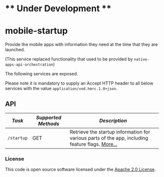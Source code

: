 
# ** Under Development **

# mobile-startup

Provide the mobile apps with information they need at the time that they are launched.

(This service replaced functionality that used to be provided by `native-apps-api-orchestration`)

The following services are exposed.

Please note it is mandatory to supply an Accept HTTP header to all below services with the value ```application/vnd.hmrc.1.0+json```. 

API
---

| *Task* | *Supported Methods* | *Description* |
|--------|----|----|
| ```/startup``` | GET | Retrieve the startup information for various parts of the app, including feature flags. [More...](docs/startup.md) |

### License

This code is open source software licensed under the [Apache 2.0 License]("http://www.apache.org/licenses/LICENSE-2.0.html").
